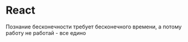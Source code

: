 # React
Познание бесконечности требует бесконечного времени, а потому работу не работай - все едино
